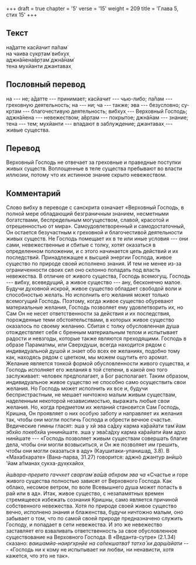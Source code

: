 +++
draft = true
chapter = '5'
verse = '15'
weight = 209
title = 'Глава 5, стих 15'
+++
## Текст

на̄датте касйачит па̄пам̇  
на чаива сукр̣там̇ вибхух̣  
аджн̃а̄нена̄вр̣там̇ джн̃а̄нам̇  
тена мухйанти джантавах̣

## Пословный перевод

на --- не; а̄датте --- принимает; касйачит --- чью-либо; па̄пам ---
греховную деятельность; на --- ни; ча --- также; эва --- безусловно;
су-кр̣там --- благочестивую деятельность; вибхух̣ --- Верховный Господь;
аджн̃а̄нена --- невежеством; а̄вр̣там --- покрытое; джн̃а̄нам --- знание; тена
--- тем; мухйанти --- впадают в заблуждение; джантавах̣ --- живые
существа.

## Перевод

Верховный Господь не отвечает за греховные и праведные поступки живых
существ. Воплощенные в теле существа пребывают во власти иллюзии, потому
что их истинное знание скрыто невежеством.

## Комментарий

Слово вибху в переводе с санскрита означает «Верховный Господь, в полной
мере обладающий безграничным знанием, несметными богатствами,
беспредельным могуществом, славой, красотой и отрешенностью от мира».
Самоудовлетворенный и самодостаточный, Он остается безучастным к
греховной и благочестивой деятельности живых существ. Не Господь
помещает их в те или иные условия --- они сами, невежественные и сбитые
с толку, хотят оказаться в определенном положении, и с этого начинается
цепь действий и их последствий. Принадлежащее к высшей энергии Господа,
живое существо по природе своей исполнено знания. И тем не менее из-за
ограниченности своих сил оно склонно попадать под власть невежества. В
отличие от живого существа, Господь всемогущ. Господь --- вибху,
всеведущий, а живое существо --- ану, бесконечно малое. Будучи духовной
искрой, живое существо обладает свободой воли и способностью желать. Но
исполнить его желания может только всемогущий Господь. Поэтому, когда
живое существо обуревают материальные желания, Господь позволяет ему
удовлетворить их, но Сам Он не несет ответственности за действия и их
последствия, порожденные теми обстоятельствами, в которых живое существо
оказалось по своему желанию. Сбитая с толку обусловленная душа
отождествляет себя с бренным материальным телом и испытывает радости и
невзгоды, которые также являются преходящими. Господь в образе
Параматмы, или Сверхдуши, всегда находится рядом с индивидуальной душой
и знает обо всех ее желаниях, подобно тому как, находясь рядом с
цветком, мы можем ощутить его аромат. Желание является тонкой формой
обусловленности живого существа, и Господь исполняет его желания в той
степени, в какой оно того заслуживает: человек предполагает, а Бог
располагает. Таким образом, индивидуальное живое существо не способно
само осуществить свои желания. Но Господь может исполнить их все и,
будучи беспристрастным, не мешает ничтожно малым живым существам,
наделенным некоторой независимостью, выражать любые свои желания. Но,
когда предметом их желаний становится Сам Господь, Кришна, Он проявляет
о них особую заботу и направляет их желания так, чтобы они могли постичь
Господа и обрести вечное счастье. Ведические гимны гласят: эша у хй эва
са̄дху карма ка̄райати там̇ йам эбхйо локебхйа уннинӣшате. эша у эва̄са̄дху
карма ка̄райати йам адхо нинӣшате --- «Господь позволяет живым существам
совершать благие дела, чтобы они могли возвыситься, и Он же позволяет им
грешить, чтобы они могли оказаться в аду» (Каушитаки-упанишад, 3.8). В
«Махабхарате» (Вана-парва, 31.27) говорится: аджн̃о джантур анӣш́о 'йам
а̄тманах̣ сукха-дух̣кхайох̣

*ӣш́вара-прерито гаччхет сваргам̇ ва̄ш́в абхрам эва ча* «Счастье и горе
живого существа полностью зависят от Верховного Господа. Как облако,
несомое ветром, по воле Всевышнего душа может попасть в рай или в ад».
Итак, живое существо, с незапамятных времен стремящееся избежать
сознания Кришны, само является причиной собственного невежества. Хотя по
природе своей живое существо вечно, исполнено знания и блаженства,
будучи ничтожно малым, оно забывает о том, что по самой своей природе
предназначено служить Господу, и попадает в сети невежества. И это же
невежество заставляет его взваливать ответственность за свое
обусловленное существование на Верховного Господа. В «Веданта-сутре»
(2.1.34) сказано: *ваишамйа-наиргхр̣н̣йе на са̄пекшатва̄т татха̄ хи дарш́айати
---* «Господь ни к кому не испытывает ни любви, ни ненависти, хотя
кажется, что это не так».
